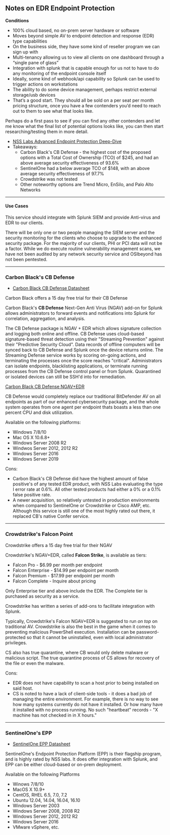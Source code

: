 ## Notes on EDR Endpoint Protection

**Conditions**

 - 100% cloud based, no on-prem server hardware or software
 - Moves beyond simple AV to endpoint detection and response (EDR) type capabilities
 - On the business side, they have some kind of reseller program we can sign up with
 - Multi-tenancy allowing us to view all clients on one dashboard through a “single pane of glass”
 - Integration with splunk that is capable enough for us not to have to do any monitoring of the endpoint console itself
 - Ideally, some kind of webhook/api capability so Splunk can be used to trigger actions on workstations
 - The ability to do some device management, perhaps restrict external storage/usb devices
 - That’s a good start. They should all be sold on a per seat per month pricing structure, once you have a few contenders you’d need to reach out to them to see what that looks like.
 
Perhaps do a first pass to see if you can find any other contenders and let me know what the final list of potential options looks like, you can then start researching/testing them in more detail.
 - [NSS Labs Advanced Endpoint Protection Deep-Dive](https://www.nsslabs.com/security-value-maps/advanced-endpoint-protection-aep/)
 - Takeaways:
   - Carbon Black's CB Defense -  the highest cost of the proposed options with a Total Cost of Ownership (TCO) of $245, and had an above average security effectiveness of 93.6%
   - SentinelOne had a below average TCO of $148, with an above average security effectiveness of 97.7%
   - Crowdstrike was not tested
   - Other noteworthy options are Trend Micro, EnSilo, and Palo Alto Networks
___

#### Use Cases

This service should integrate with Splunk SIEM and provide Anti-virus and EDR to our clients. 

There will be only one or two people managing the SIEM server and the security monitoring for the clients who choose to upgrade to the enhanced security package. For the majority of our clients, PHI or PCI data will not be a factor. While we do execute routine vulnerability management scans, we have not been audited by any network security service and OSIbeyond has not been pentested.
___

### Carbon Black's **CB Defense**

 - [Carbon Black CB Defense Datasheet](https://www.carbonblack.com/wp-content/uploads/2018/12/CB_Defense_DataSheet_122018_RGB.pdf)

Carbon Black offers a 15 day free trial for their CB Defense

Carbon Black's **CB Defense** Next-Gen Anti Virus (NGAV) add-on for Splunk allows administrators to forward events and notifications into Splunk for correlation, aggregation, and analysis.

The CB Defense package is NGAV + EDR which allows signature collection and logging both online and offline. CB Defense uses cloud-based signature-based threat detection using their "Streaming Prevention" against their "Predictive Security Cloud". Data records of offline computers will be synced back to CB Defense and Splunk once the device returns online. The Streaming Defense service works by scoring on-going actions, and terminating the processes once the score reaches "critical". Administrators can isolate endpoints, blacklisting applications, or terminate running processes from the CB Defense control panel or from Splunk. Quarantined or isolated devices can still be SSH'd into for remediation. 

[Carbon Black CB Defense NGAV+EDR](https://www.carbonblack.com/wp-content/uploads/2018/12/CB_Defense_DataSheet_122018_RGB.pdf)

CB Defense would completely replace our traditional BitDefender AV on all endpoints as part of our enhanced cybersecurity package, and the whole system operates from one agent per endpoint thats boasts a less than one percent CPU and disk utilization.

Available on the following platforms:
 - Windows 7/8/10
 - Mac OS X 10.6.8+
 - Windows Server 2008 R2
 - Windwos Server 2012, 2012 R2
 - Windows Server 2016
 - Windows Server 2019

Cons:

 - Carbon Black's CB Defense did have the highest amount of false positive's of any tested EDR product, with NSS Labs evaluating the type I error rate at 0.6%. All other tested products had either a 0% or a 0.1% false positive rate. 
 - A newer acquisition, so relatively untested in production environments when compared to SentinelOne or Crowdstrike or Cisco AMP, etc. Although this service is still one of the most highly rated out there, it replaced CB's native Confer service.

___


### Crowdstrike's **Falcon Point**

Crowdstrike offers a 15 day free trial for their NGAV

Crowdstrike's NGAV+EDR, called **Falcon Strike**, is available as tiers:
 - Falcon Pro - $6.99 per month per endpoint
 - Falcon Enterprise - $14.99 per endpoint per month
 - Falcon Premium - $17.99 per endpoint per month 
 - Falcon Complete - Inquire about pricing

Only Enterprise tier and above include the EDR. The Complete tier is purchased as security as a service. 

Crowdstrike has written a series of add-ons to facilitate integration with Splunk. 

Typically, Crowdstrike's Falcon NGAV+EDR is suggested to run *on top* on traditional AV. Crowdstrike is also the best in the game when it comes to preventing malicious PowerShell execution. Installation can be password-protected so that it cannot be uninstalled, even with local administrator privileges. 

CS also has true quarantine, where CB would only delete malware or malicious script. The true quarantine process of CS allows for recovery of the file or even the malware. 

Cons:

 - EDR does not have capability to scan a host prior to being installed on said host. 
 - CS is noted to have a lack of client-side tools - it does a bad job of managing the entire environment. For example, there is no way to see how many systems currently do not have it installed. Or how many have it installed with no process running. No such "heartbeat" records - "X machine has not checked in in X hours."
___


### SentinelOne's **EPP**
 - [SentinelOne EPP Datasheet](https://go.sentinelone.com/rs/327-MNM-087/images/SEN0202_DataSheet_EPP_WEB.pdf)

SentinelOne's Endpoint Protection Platform (EPP) is their flagship program, and is highly rated by NSS labs. It does offer integration with Splunk, and EPP can be either cloud-based or on-prem deployment.

Available on the following Platforms 
 - Winows 7/8/10
 - MacOS X 10.9+
 - CentOS, RHEL 6.5, 7.0, 7.2
 - Ubuntu 12.04, 14.04, 16.04, 16.10
 - Windows Server 2003
 - Windows Server 2008, 2008 R2
 - Windows Server 2012, 2012 R2
 - Windows Server 2016
 - VMware vSphere, etc.
